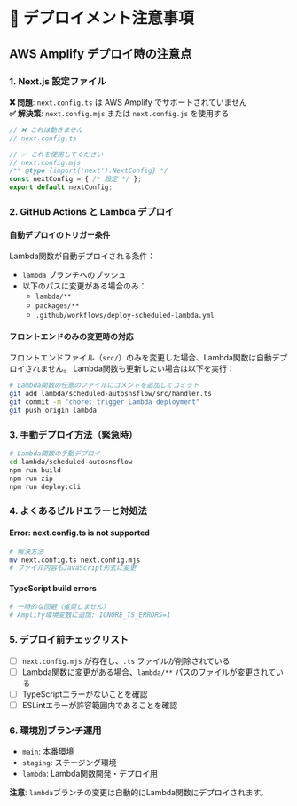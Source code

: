 # 🚀 デプロイメント注意事項

## AWS Amplify デプロイ時の注意点

### 1. Next.js 設定ファイル
**❌ 問題**: `next.config.ts` は AWS Amplify でサポートされていません  
**✅ 解決策**: `next.config.mjs` または `next.config.js` を使用する

```javascript
// ❌ これは動きません
// next.config.ts

// ✅ これを使用してください  
// next.config.mjs
/** @type {import('next').NextConfig} */
const nextConfig = { /* 設定 */ };
export default nextConfig;
```

### 2. GitHub Actions と Lambda デプロイ

#### 自動デプロイのトリガー条件
Lambda関数が自動デプロイされる条件：
- `lambda` ブランチへのプッシュ
- 以下のパスに変更がある場合のみ：
  - `lambda/**`
  - `packages/**`
  - `.github/workflows/deploy-scheduled-lambda.yml`

#### フロントエンドのみの変更時の対応
フロントエンドファイル（`src/`）のみを変更した場合、Lambda関数は自動デプロイされません。
Lambda関数も更新したい場合は以下を実行：

```bash
# Lambda関数の任意のファイルにコメントを追加してコミット
git add lambda/scheduled-autosnsflow/src/handler.ts
git commit -m "chore: trigger Lambda deployment"
git push origin lambda
```

### 3. 手動デプロイ方法（緊急時）

```bash
# Lambda関数の手動デプロイ
cd lambda/scheduled-autosnsflow
npm run build
npm run zip
npm run deploy:cli
```

### 4. よくあるビルドエラーと対処法

#### Error: next.config.ts is not supported
```bash
# 解決方法
mv next.config.ts next.config.mjs
# ファイル内容もJavaScript形式に変更
```

#### TypeScript build errors
```bash
# 一時的な回避（推奨しません）
# Amplify環境変数に追加: IGNORE_TS_ERRORS=1
```

### 5. デプロイ前チェックリスト

- [ ] `next.config.mjs` が存在し、`.ts` ファイルが削除されている
- [ ] Lambda関数に変更がある場合、`lambda/**` パスのファイルが変更されている
- [ ] TypeScriptエラーがないことを確認
- [ ] ESLintエラーが許容範囲内であることを確認

### 6. 環境別ブランチ運用

- `main`: 本番環境
- `staging`: ステージング環境
- `lambda`: Lambda関数開発・デプロイ用

**注意**: `lambda`ブランチの変更は自動的にLambda関数にデプロイされます。
